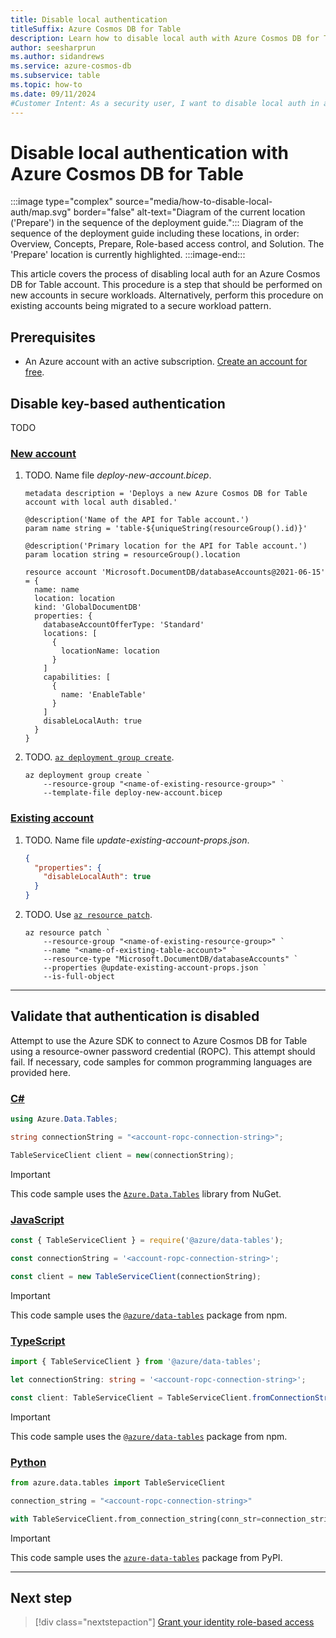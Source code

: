 ```yaml
---
title: Disable local authentication
titleSuffix: Azure Cosmos DB for Table
description: Learn how to disable local auth with Azure Cosmos DB for Table to prevent an account from being used with insecure authentication methods.
author: seesharprun
ms.author: sidandrews
ms.service: azure-cosmos-db
ms.subservice: table
ms.topic: how-to
ms.date: 09/11/2024
#Customer Intent: As a security user, I want to disable local auth in an Azure Cosmos DB for Table account, so that my developers or applications can no longer access the account in an insecure manner.
---
```


# Disable local authentication with Azure Cosmos DB for Table

:::image type="complex" source="media/how-to-disable-local-auth/map.svg" border="false" alt-text="Diagram of the current location ('Prepare') in the sequence of the deployment guide.":::
Diagram of the sequence of the deployment guide including these locations, in order: Overview, Concepts, Prepare, Role-based access control, and Solution. The 'Prepare' location is currently highlighted.
:::image-end:::

This article covers the process of disabling local auth for an Azure Cosmos DB for Table account. This procedure is a step that should be performed on new accounts in secure workloads. Alternatively, perform this procedure on existing accounts being migrated to a secure workload pattern.

## Prerequisites

- An Azure account with an active subscription. [Create an account for free](https://azure.microsoft.com/free/?WT.mc_id=A261C142F).

## Disable key-based authentication

TODO

### [New account](#tab/new-account)

1. TODO. Name file *deploy-new-account.bicep*.

    ```bicep
    metadata description = 'Deploys a new Azure Cosmos DB for Table account with local auth disabled.'
    
    @description('Name of the API for Table account.')
    param name string = 'table-${uniqueString(resourceGroup().id)}'
    
    @description('Primary location for the API for Table account.')
    param location string = resourceGroup().location
    
    resource account 'Microsoft.DocumentDB/databaseAccounts@2021-06-15' = {
      name: name
      location: location
      kind: 'GlobalDocumentDB'
      properties: {
        databaseAccountOfferType: 'Standard'
        locations: [
          {
            locationName: location
          }
        ]
        capabilities: [
          {
            name: 'EnableTable'
          }
        ]
        disableLocalAuth: true
      }
    }
    ```

1. TODO. [`az deployment group create`](/cli/azure/deployment/group#az-deployment-group-create).

    ```azurecli-interactive
    az deployment group create `
        --resource-group "<name-of-existing-resource-group>" `
        --template-file deploy-new-account.bicep
    ```

### [Existing account](#tab/existing-account)

1. TODO. Name file *update-existing-account-props.json*.

    ```json
    {
      "properties": {
        "disableLocalAuth": true
      }
    }
    ```

1. TODO. Use [`az resource patch`](/cli/azure/resource#az-resource-patch).

    ```azurecli-interactive
    az resource patch `
        --resource-group "<name-of-existing-resource-group>" `
        --name "<name-of-existing-table-account>" `
        --resource-type "Microsoft.DocumentDB/databaseAccounts" `
        --properties @update-existing-account-props.json `
        --is-full-object
    ```

---

## Validate that authentication is disabled

Attempt to use the Azure SDK to connect to Azure Cosmos DB for Table using a resource-owner password credential (ROPC). This attempt should fail. If necessary, code samples for common programming languages are provided here.

### [C#](#tab/csharp)

```csharp
using Azure.Data.Tables;

string connectionString = "<account-ropc-connection-string>";

TableServiceClient client = new(connectionString);
```

> [!IMPORTANT]
> This code sample uses the [`Azure.Data.Tables`](https://www.nuget.org/packages/Azure.Data.Tables/) library from NuGet.

### [JavaScript](#tab/javascript)

```javascript
const { TableServiceClient } = require('@azure/data-tables');

const connectionString = '<account-ropc-connection-string>';

const client = new TableServiceClient(connectionString);
```

> [!IMPORTANT]
> This code sample uses the [`@azure/data-tables`](https://www.npmjs.com/package/@azure/data-tables) package from npm.

### [TypeScript](#tab/typescript)

```typescript
import { TableServiceClient } from '@azure/data-tables';

let connectionString: string = '<account-ropc-connection-string>';

const client: TableServiceClient = TableServiceClient.fromConnectionString(connectionString);
```

> [!IMPORTANT]
> This code sample uses the [`@azure/data-tables`](https://www.npmjs.com/package/@azure/data-tables) package from npm.

### [Python](#tab/python)

```python
from azure.data.tables import TableServiceClient

connection_string = "<account-ropc-connection-string>"

with TableServiceClient.from_connection_string(conn_str=connection_string) as table_service_client:
```

> [!IMPORTANT]
> This code sample uses the [`azure-data-tables`](https://pypi.org/project/azure-data-tables/) package from PyPI.

---

## Next step

> [!div class="nextstepaction"]
> [Grant your identity role-based access](how-to-grant-role-based-access.md)
